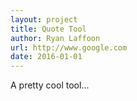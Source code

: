 ```yaml
---
layout: project
title: Quote Tool
author: Ryan Laffoon
url: http://www.google.com
date: 2016-01-01
---
```

A pretty cool tool...
